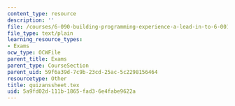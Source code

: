 ```yaml
---
content_type: resource
description: ''
file: /courses/6-090-building-programming-experience-a-lead-in-to-6-001-january-iap-2005/5a9fd02d111b1865fad36e4fabe9622a_quizanssheet.tex
file_type: text/plain
learning_resource_types:
- Exams
ocw_type: OCWFile
parent_title: Exams
parent_type: CourseSection
parent_uid: 59f6a39d-7c9b-23cd-25ac-5c2298156464
resourcetype: Other
title: quizanssheet.tex
uid: 5a9fd02d-111b-1865-fad3-6e4fabe9622a
---
```

